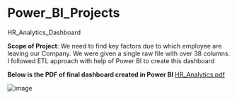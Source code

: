 # Power_BI_Projects
HR_Analytics_Dashboard

**Scope of Project**: We need to find key factors due to which employee are leaving our Company.
We were given a single raw file with over 38 columns.
I followed ETL approach  with help of Power BI to create this dashboard

**Below is the PDF of final dashboard created in Power BI**
[HR_Analytics.pdf](https://github.com/Kartik-Kahol/Power_BI_Projects/files/12698183/HR_Analytics.pdf)

![image](https://github.com/Kartik-Kahol/Power_BI_Projects/assets/145748182/6b06b921-156f-4e1b-b098-058f0e0e3e5f)


